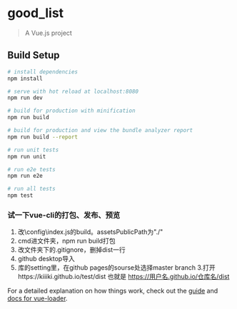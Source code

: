 # good_list

> A Vue.js project

## Build Setup

``` bash
# install dependencies
npm install

# serve with hot reload at localhost:8080
npm run dev

# build for production with minification
npm run build

# build for production and view the bundle analyzer report
npm run build --report

# run unit tests
npm run unit

# run e2e tests
npm run e2e

# run all tests
npm test
```

### 试一下vue-cli的打包、发布、预览
1. 改\config\index.js的build。assetsPublicPath为"./"
2. cmd进文件夹，npm run build打包
3. 改文件夹下的.gitignore，删掉dist一行
4. github desktop导入
5. 库的setting里，在github pages的sourse处选择master branch
3.打开https://kiiiki.github.io/test/dist 也就是 https://用户名.github.io/仓库名/dist

For a detailed explanation on how things work, check out the [guide](http://vuejs-templates.github.io/webpack/) and [docs for vue-loader](http://vuejs.github.io/vue-loader).
